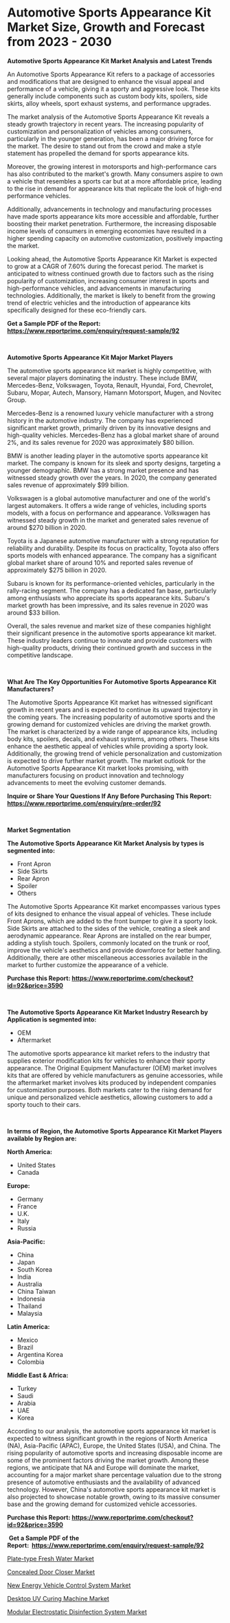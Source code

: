 <p><h1>Automotive Sports Appearance Kit Market Size, Growth and Forecast from 2023 - 2030</h1></p><p><strong>Automotive Sports Appearance Kit Market Analysis and Latest Trends</strong></p>
<p><p>An Automotive Sports Appearance Kit refers to a package of accessories and modifications that are designed to enhance the visual appeal and performance of a vehicle, giving it a sporty and aggressive look. These kits generally include components such as custom body kits, spoilers, side skirts, alloy wheels, sport exhaust systems, and performance upgrades.</p><p>The market analysis of the Automotive Sports Appearance Kit reveals a steady growth trajectory in recent years. The increasing popularity of customization and personalization of vehicles among consumers, particularly in the younger generation, has been a major driving force for the market. The desire to stand out from the crowd and make a style statement has propelled the demand for sports appearance kits.</p><p>Moreover, the growing interest in motorsports and high-performance cars has also contributed to the market's growth. Many consumers aspire to own a vehicle that resembles a sports car but at a more affordable price, leading to the rise in demand for appearance kits that replicate the look of high-end performance vehicles.</p><p>Additionally, advancements in technology and manufacturing processes have made sports appearance kits more accessible and affordable, further boosting their market penetration. Furthermore, the increasing disposable income levels of consumers in emerging economies have resulted in a higher spending capacity on automotive customization, positively impacting the market.</p><p>Looking ahead, the Automotive Sports Appearance Kit Market is expected to grow at a CAGR of 7.60% during the forecast period. The market is anticipated to witness continued growth due to factors such as the rising popularity of customization, increasing consumer interest in sports and high-performance vehicles, and advancements in manufacturing technologies. Additionally, the market is likely to benefit from the growing trend of electric vehicles and the introduction of appearance kits specifically designed for these eco-friendly cars.</p></p>
<p><strong>Get a Sample PDF of the Report:&nbsp; <a href="https://www.reportprime.com/enquiry/request-sample/92">https://www.reportprime.com/enquiry/request-sample/92</a></strong></p>
<p>&nbsp;</p>
<p><strong>Automotive Sports Appearance Kit Major Market Players</strong></p>
<p><p>The automotive sports appearance kit market is highly competitive, with several major players dominating the industry. These include BMW, Mercedes-Benz, Volkswagen, Toyota, Renault, Hyundai, Ford, Chevrolet, Subaru, Mopar, Autech, Mansory, Hamann Motorsport, Mugen, and Novitec Group.</p><p>Mercedes-Benz is a renowned luxury vehicle manufacturer with a strong history in the automotive industry. The company has experienced significant market growth, primarily driven by its innovative designs and high-quality vehicles. Mercedes-Benz has a global market share of around 2%, and its sales revenue for 2020 was approximately $80 billion.</p><p>BMW is another leading player in the automotive sports appearance kit market. The company is known for its sleek and sporty designs, targeting a younger demographic. BMW has a strong market presence and has witnessed steady growth over the years. In 2020, the company generated sales revenue of approximately $99 billion.</p><p>Volkswagen is a global automotive manufacturer and one of the world's largest automakers. It offers a wide range of vehicles, including sports models, with a focus on performance and appearance. Volkswagen has witnessed steady growth in the market and generated sales revenue of around $270 billion in 2020.</p><p>Toyota is a Japanese automotive manufacturer with a strong reputation for reliability and durability. Despite its focus on practicality, Toyota also offers sports models with enhanced appearance. The company has a significant global market share of around 10% and reported sales revenue of approximately $275 billion in 2020.</p><p>Subaru is known for its performance-oriented vehicles, particularly in the rally-racing segment. The company has a dedicated fan base, particularly among enthusiasts who appreciate its sports appearance kits. Subaru's market growth has been impressive, and its sales revenue in 2020 was around $33 billion.</p><p>Overall, the sales revenue and market size of these companies highlight their significant presence in the automotive sports appearance kit market. These industry leaders continue to innovate and provide customers with high-quality products, driving their continued growth and success in the competitive landscape.</p></p>
<p>&nbsp;</p>
<p><strong>What Are The Key Opportunities For Automotive Sports Appearance Kit Manufacturers?</strong></p>
<p><p>The Automotive Sports Appearance Kit market has witnessed significant growth in recent years and is expected to continue its upward trajectory in the coming years. The increasing popularity of automotive sports and the growing demand for customized vehicles are driving the market growth. The market is characterized by a wide range of appearance kits, including body kits, spoilers, decals, and exhaust systems, among others. These kits enhance the aesthetic appeal of vehicles while providing a sporty look. Additionally, the growing trend of vehicle personalization and customization is expected to drive further market growth. The market outlook for the Automotive Sports Appearance Kit market looks promising, with manufacturers focusing on product innovation and technology advancements to meet the evolving customer demands.</p></p>
<p><strong>Inquire or Share Your Questions If Any Before Purchasing This Report: <a href="https://www.reportprime.com/enquiry/pre-order/92">https://www.reportprime.com/enquiry/pre-order/92</a></strong></p>
<p>&nbsp;</p>
<p><strong>Market Segmentation</strong></p>
<p><strong>The Automotive Sports Appearance Kit Market Analysis by types is segmented into:</strong></p>
<p><ul><li>Front Apron</li><li>Side Skirts</li><li>Rear Apron</li><li>Spoiler</li><li>Others</li></ul></p>
<p><p>The Automotive Sports Appearance Kit market encompasses various types of kits designed to enhance the visual appeal of vehicles. These include Front Aprons, which are added to the front bumper to give it a sporty look. Side Skirts are attached to the sides of the vehicle, creating a sleek and aerodynamic appearance. Rear Aprons are installed on the rear bumper, adding a stylish touch. Spoilers, commonly located on the trunk or roof, improve the vehicle's aesthetics and provide downforce for better handling. Additionally, there are other miscellaneous accessories available in the market to further customize the appearance of a vehicle.</p></p>
<p><strong>Purchase this Report:&nbsp;<a href="https://www.reportprime.com/checkout?id=92&price=3590">https://www.reportprime.com/checkout?id=92&price=3590</a></strong></p>
<p>&nbsp;</p>
<p><strong>The Automotive Sports Appearance Kit Market Industry Research by Application is segmented into:</strong></p>
<p><ul><li>OEM</li><li>Aftermarket</li></ul></p>
<p><p>The automotive sports appearance kit market refers to the industry that supplies exterior modification kits for vehicles to enhance their sporty appearance. The Original Equipment Manufacturer (OEM) market involves kits that are offered by vehicle manufacturers as genuine accessories, while the aftermarket market involves kits produced by independent companies for customization purposes. Both markets cater to the rising demand for unique and personalized vehicle aesthetics, allowing customers to add a sporty touch to their cars.</p></p>
<p>&nbsp;</p>
<p><strong>In terms of Region, the Automotive Sports Appearance Kit Market Players available by Region are:</strong></p>
<p>
    <p> <strong> North America: </strong>
        <ul>
            <li>United States</li>
            <li>Canada</li>
        </ul>
        </p> 
    <p> <strong> Europe: </strong>
        <ul>
            <li>Germany</li>
            <li>France</li>
            <li>U.K.</li>
            <li>Italy</li>
            <li>Russia</li>
        </ul>
        </p> 
    <p> <strong> Asia-Pacific: </strong>
        <ul>
            <li>China</li>
            <li>Japan</li>
            <li>South Korea</li>
            <li>India</li>
            <li>Australia</li>
            <li>China Taiwan</li>
            <li>Indonesia</li>
            <li>Thailand</li>
            <li>Malaysia</li>
        </ul>
        </p> 
    <p> <strong> Latin America: </strong>
        <ul>
            <li>Mexico</li>
            <li>Brazil</li>
            <li>Argentina Korea</li>
            <li>Colombia</li>
        </ul>
        </p> 
    <p> <strong> Middle East & Africa: </strong>
        <ul>
            <li>Turkey</li>
            <li>Saudi</li>
            <li>Arabia</li>
            <li>UAE</li>
            <li>Korea</li>
        </ul>
    </p>
    </p>
<p><p>According to our analysis, the automotive sports appearance kit market is expected to witness significant growth in the regions of North America (NA), Asia-Pacific (APAC), Europe, the United States (USA), and China. The rising popularity of automotive sports and increasing disposable income are some of the prominent factors driving the market growth. Among these regions, we anticipate that NA and Europe will dominate the market, accounting for a major market share percentage valuation due to the strong presence of automotive enthusiasts and the availability of advanced technology. However, China's automotive sports appearance kit market is also projected to showcase notable growth, owing to its massive consumer base and the growing demand for customized vehicle accessories.</p></p>
<p><strong>Purchase this Report: <a href="https://www.reportprime.com/checkout?id=92&price=3590">https://www.reportprime.com/checkout?id=92&price=3590</a></strong></p>
<p>&nbsp;<strong>Get a Sample PDF of the Report:&nbsp;&nbsp;<a href="https://www.reportprime.com/enquiry/request-sample/92">https://www.reportprime.com/enquiry/request-sample/92</a></strong></p>
<p><strong></strong></p>
<p><p><a href="https://www.linkedin.com/pulse/plate-type-fresh-water-market-insights-players-forecast-c6voe/">Plate-type Fresh Water Market</a></p><p><a href="https://medium.com/@tanaysamar7412/concealed-door-closer-market-competitive-analysis-market-trends-and-forecast-to-2030-54bb8763889a">Concealed Door Closer Market</a></p><p><a href="https://github.com/Chiragrp22/Market-Research-Report-List-1/blob/main/new-energy-vehicle-control-system-market.md">New Energy Vehicle Control System Market</a></p><p><a href="https://medium.com/@hugthess010/desktop-uv-curing-machine-market-analysis-and-sze-forecasted-for-period-from-2023-to-2030-d7f85882ce25">Desktop UV Curing Machine Market</a></p><p><a href="https://www.linkedin.com/pulse/modular-electrostatic-disinfection-system-market-insights-lprqe/">Modular Electrostatic Disinfection System Market</a></p></p>